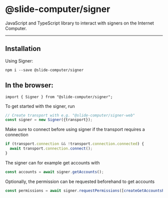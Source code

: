 # @slide-computer/signer

JavaScript and TypeScript library to interact with signers on the Internet Computer.

---

## Installation

Using Signer:

```
npm i --save @slide-computer/signer
```

## In the browser:

```
import { Signer } from "@slide-computer/signer";
```

To get started with the signer, run

```js
// Create transport with e.g. "@slide-computer/signer-web"
const signer = new Signer({transport});
```

Make sure to connect before using signer if the transport requires a connection

```js
if (transport.connection && !transport.connection.connected) {
  await transport.connection.connect();
}
```

The signer can for example get accounts with

```js
const accounts = await signer.getAccounts();
```

Optionally, the permission can be requested beforehand to get accounts

```js
const permissions = await signer.requestPermissions([createGetAccountsPermissionScope()]);
```